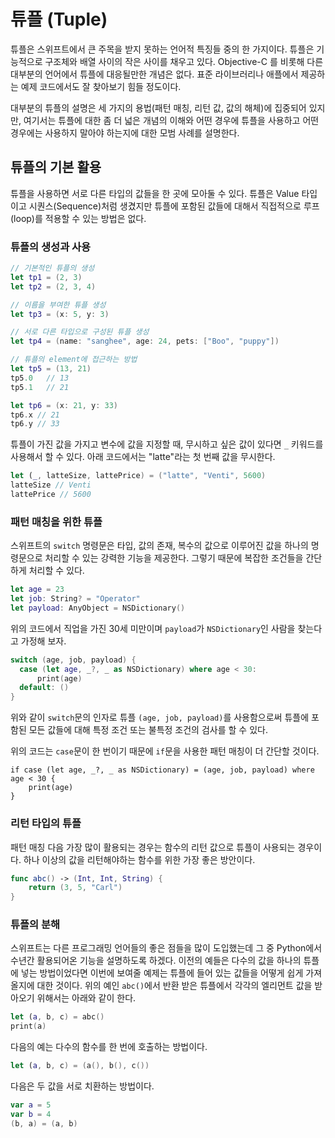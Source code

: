 # 튜플 (Tuple)
튜플은 스위프트에서 큰 주목을 받지 못하는 언어적 특징들 중의 한 가지이다. 튜플은 기능적으로 구조체와 배열 사이의 작은 사이를 채우고 있다. Objective-C 를 비롯해 다른 대부분의 언어에서 튜플에 대응될만한 개념은 없다. 표준 라이브러리나 애플에서 제공하는 예제 코드에서도 잘 찾아보기 힘들 정도이다. 

대부분의 튜플의 설명은 세 가지의 용법(패턴 매칭, 리턴 값, 값의 해체)에 집중되어 있지만, 여기서는 튜플에 대한 좀 더 넓은 개념의 이해와 어떤 경우에 튜플을 사용하고 어떤 경우에는 사용하지 말아야 하는지에 대한 모범 사례를 설명한다. 	

## 튜플의 기본 활용
튜플을 사용하면 서로 다른 타입의 값들을 한 곳에 모아둘 수 있다. 튜플은 Value 타입이고 시퀀스(Sequence)처럼 생겼지만 튜플에 포함된 값들에 대해서 직접적으로 루프(loop)를 적용할 수 있는 방법은 없다.

### 튜플의 생성과 사용
```swift
// 기본적인 튜플의 생성
let tp1 = (2, 3)
let tp2 = (2, 3, 4)

// 이름을 부여한 튜플 생성
let tp3 = (x: 5, y: 3)

// 서로 다른 타입으로 구성된 튜플 생성
let tp4 = (name: "sanghee", age: 24, pets: ["Boo", "puppy"])

// 튜플의 element에 접근하는 방법
let tp5 = (13, 21)
tp5.0	// 13
tp5.1	// 21

let tp6 = (x: 21, y: 33)
tp6.x // 21
tp6.y // 33
```

튜플이 가진 값을 가지고 변수에 값을 지정할 때, 무시하고 싶은 값이 있다면 `_` 키워드를 사용해서 할 수 있다. 아래 코드에서는 "latte"라는 첫 번째 값을 무시한다.
```swift
let (_, latteSize, lattePrice) = ("latte", "Venti", 5600)
latteSize // Venti
lattePrice // 5600
```

### 패턴 매칭을 위한 튜플
스위프트의 `switch` 명령문은 타입, 값의 존재, 복수의 값으로 이루어진 값을 하나의 명령문으로 처리할 수 있는 강력한 기능을 제공한다. 그렇기 때문에 복잡한 조건들을 간단하게 처리할 수 있다. 
```swift
let age = 23
let job: String? = "Operator"
let payload: AnyObject = NSDictionary()
```
 
위의 코드에서 직업을 가진 30세 미만이며 `payload`가 `NSDictionary`인 사람을 찾는다고 가정해 보자.

```swift
switch (age, job, payload) {
  case (let age, _?, _ as NSDictionary) where age < 30:
      print(age)
  default: ()
}
```
위와 같이 `switch`문의 인자로 튜플 `(age, job, payload)`를 사용함으로써 튜플에 포함된 모든 값들에 대해 특정 조건 또는 불특정 조건의 검사를 할 수 있다. 

위의 코드는 `case`문이 한 번이기 때문에 `if`문을 사용한 패턴 매칭이 더 간단할 것이다.

```switch
if case (let age, _?, _ as NSDictionary) = (age, job, payload) where age < 30 {
    print(age)
}
```

### 리턴 타입의 튜플
패턴 매칭 다음 가장 많이 활용되는 경우는 함수의 리턴 값으로 튜플이 사용되는 경우이다. 하나 이상의 값을 리턴해야하는 함수를 위한 가장 좋은 방안이다.

```swift
func abc() -> (Int, Int, String) {
	return (3, 5, "Carl")
}
```

### 튜플의 분해
스위프트는 다른 프로그래밍 언어들의 좋은 점들을 많이 도입했는데 그 중 Python에서 수년간 활용되어온 기능을 설명하도록 하겠다. 이전의 예들은 다수의 값을 하나의 튜플에 넣는 방법이었다면 이번에 보여줄 예제는 튜플에 들어 있는 값들을 어떻게 쉽게 가져올지에 대한 것이다. 위의 예인 `abc()`에서 반환 받은 튜플에서 각각의 엘리먼트 값을 받아오기 위해서는 아래와 같이 한다.

```swift
let (a, b, c) = abc()
print(a)
```

다음의 예는 다수의 함수를 한 번에 호출하는 방법이다.

```swift
let (a, b, c) = (a(), b(), c())
```

다음은 두 값을 서로 치환하는 방법이다.

```swift
var a = 5
var b = 4
(b, a) = (a, b)
```





































